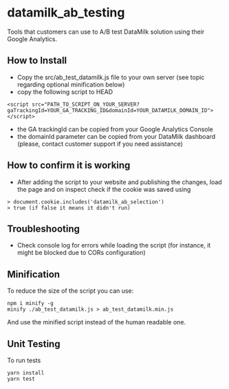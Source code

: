 # datamilk_ab_testing

Tools that customers can use to A/B test DataMilk solution using their Google Analytics.

## How to Install

* Copy the src/ab_test_datamilk.js file to your own server (see topic regarding optional minification below)
*  copy the following script to HEAD
```
<script src="PATH_TO_SCRIPT_ON_YOUR_SERVER?gaTrackingId=YOUR_GA_TRACKING_ID&domainId=YOUR_DATAMILK_DOMAIN_ID">
</script>
```
  * the GA trackingId can be copied from your Google Analytics Console
  * the domainId parameter can be copied from your DataMilk dashboard (please, contact customer support if you need assistance)

## How to confirm it is working

* After adding the script to your website and publishing the changes, load the page and on inspect check if the cookie was saved using
```
> document.cookie.includes('datamilk_ab_selection')
> true (if false it means it didn't run)
```

## Troubleshooting

* Check console log for errors while loading the script (for instance, it might be blocked due to CORs configuration)

## Minification

To reduce the size of the script you can use:
```
npm i minify -g
minify ./ab_test_datamilk.js > ab_test_datamilk.min.js
```
And use the minified script instead of the human readable one.

## Unit Testing

To run tests
```
yarn install
yarn test
```
